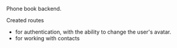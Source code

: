 Phone book backend.

Created routes
- for authentication, with the ability to change the user's avatar.
- for working with contacts

